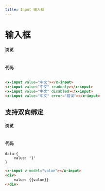 ```yaml
---
title: Input 输入框
---
```

# 输入框

#### 浏览
#
<ClientOnly>
<input-demos></input-demos>
</ClientOnly>

#### 代码

``` html

<x-input value="中文"></x-input>
<x-input value="中文" readonly></x-input>
<x-input value="中文" disabled></x-input>
<x-input value="中文" error="错误"></x-input>

```
## 支持双向绑定

#### 浏览
#
<ClientOnly>
<input-model-demos></input-model-demos>
</ClientOnly>

#### 代码
```
data:{
    value: '1'
}
```
``` html
<x-input v-model="value"></x-input>
<div>
    value: {{value}}
</div>
```
